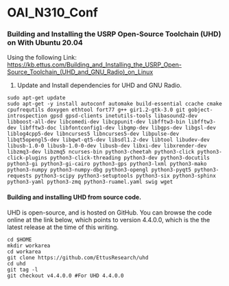 # OAI_N310_Conf
### Building and Installing the USRP Open-Source Toolchain (UHD) on With Ubuntu 20.04
Using the following Link: https://kb.ettus.com/Building_and_Installing_the_USRP_Open-Source_Toolchain_(UHD_and_GNU_Radio)_on_Linux
1. Update and Install dependencies for UHD and GNU Radio.

```
sudo apt-get update
sudo apt-get -y install autoconf automake build-essential ccache cmake cpufrequtils doxygen ethtool fort77 g++ gir1.2-gtk-3.0 git gobject-introspection gpsd gpsd-clients inetutils-tools libasound2-dev libboost-all-dev libcomedi-dev libcppunit-dev libfftw3-bin libfftw3-dev libfftw3-doc libfontconfig1-dev libgmp-dev libgps-dev libgsl-dev liblog4cpp5-dev libncurses5 libncurses5-dev libpulse-dev libqt5opengl5-dev libqwt-qt5-dev libsdl1.2-dev libtool libudev-dev libusb-1.0-0 libusb-1.0-0-dev libusb-dev libxi-dev libxrender-dev libzmq3-dev libzmq5 ncurses-bin python3-cheetah python3-click python3-click-plugins python3-click-threading python3-dev python3-docutils python3-gi python3-gi-cairo python3-gps python3-lxml python3-mako python3-numpy python3-numpy-dbg python3-opengl python3-pyqt5 python3-requests python3-scipy python3-setuptools python3-six python3-sphinx python3-yaml python3-zmq python3-ruamel.yaml swig wget
```
#### Building and installing UHD from source code.
UHD is open-source, and is hosted on GitHub. You can browse the code online at the link below, which points to version 4.4.0.0, which is the the latest release at the time of this writing.

```
cd $HOME
mkdir workarea
cd workarea
git clone https://github.com/EttusResearch/uhd
cd uhd
git tag -l
git checkout v4.4.0.0 #For UHD 4.4.0.0
```
